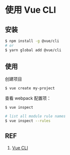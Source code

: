 # 使用 Vue CLI

## 安装

```sh
$ npm install -g @vue/cli
# or
$ yarn global add @vue/cli
```

## 使用

创建项目

```sh
$ vue create my-project
```

查看 webpack 配置项：

```sh
$ vue inspect

# list all module rule names
$ vue inspect --rules
```

## REF

1. [Vue CLI](https://cli.vuejs.org/)
